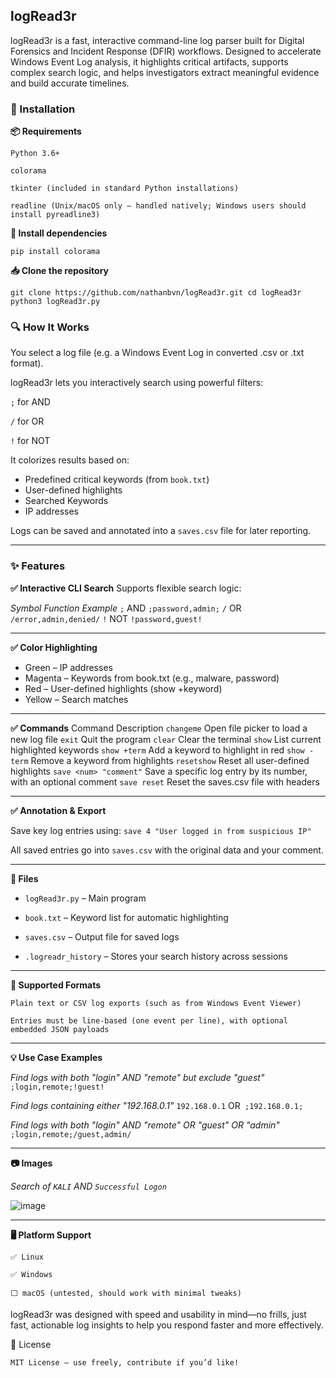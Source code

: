 ## logRead3r

logRead3r is a fast, interactive command-line log parser built for Digital Forensics and Incident Response (DFIR) workflows. Designed to accelerate Windows Event Log analysis, it highlights critical artifacts, supports complex search logic, and helps investigators extract meaningful evidence and build accurate timelines.
### 🔧 Installation
**📦 Requirements**

    Python 3.6+

    colorama

    tkinter (included in standard Python installations)

    readline (Unix/macOS only — handled natively; Windows users should install pyreadline3)
    

**🐍 Install dependencies**

`pip install colorama`


**📥 Clone the repository**

`git clone https://github.com/nathanbvn/logRead3r.git
cd logRead3r
python3 logRead3r.py`



### 🔍 How It Works

You select a log file (e.g. a Windows Event Log in converted .csv or .txt format).

logRead3r lets you interactively search using powerful filters:

`;` for AND

`/` for OR

`!` for NOT

It colorizes results based on:

- Predefined critical keywords (from `book.txt`)
- User-defined highlights
- Searched Keywords
- IP addresses


Logs can be saved and annotated into a `saves.csv` file for later reporting.

---

### ✨ Features
**✅ Interactive CLI Search**
Supports flexible search logic:

*Symbol	Function	Example*
`;`	AND	`;password,admin;`
`/`	OR	`/error,admin,denied/`
`!`	NOT	`!password,guest!`

---

**✅ Color Highlighting**

- Green – IP addresses
- Magenta – Keywords from book.txt (e.g., malware, password)
- Red – User-defined highlights (show +keyword)
- Yellow – Search matches

---

**✅ Commands**
Command	Description
`changeme`	Open file picker to load a new log file
`exit`	Quit the program
`clear`	Clear the terminal
`show`	List current highlighted keywords
`show +term` Add a keyword to highlight in red
`show -term`	Remove a keyword from highlights
`resetshow`	Reset all user-defined highlights
`save <num> "comment"` Save a specific log entry by its number, with an optional comment
`save reset`	Reset the saves.csv file with headers

---

**✅ Annotation & Export**

Save key log entries using:
`save 4 "User logged in from suspicious IP"`


All saved entries go into `saves.csv` with the original data and your comment.

---

**📁 Files**

- `logRead3r.py` – Main program

- `book.txt` – Keyword list for automatic highlighting

- `saves.csv` – Output file for saved logs

- `.logreadr_history` – Stores your search history across sessions

---

**🧪 Supported Formats**

    Plain text or CSV log exports (such as from Windows Event Viewer)

    Entries must be line-based (one event per line), with optional embedded JSON payloads

---

**💡 Use Case Examples**

*Find logs with both "login" AND "remote" but exclude "guest"*
`;login,remote;!guest!`

*Find logs containing either "192.168.0.1"*
`192.168.0.1`
OR`
;192.168.0.1;`

*Find logs with both "login" AND "remote" OR "guest" OR "admin"*
`;login,remote;/guest,admin/`

---

**📷 Images**

*Search of `KALI` AND `Successful Logon`*

![image](https://github.com/user-attachments/assets/bd430e20-dc84-49fc-bbcc-7b92f4d4a477)

---

**🖥️ Platform Support**

    ✅ Linux

    ✅ Windows

    ⬜ macOS (untested, should work with minimal tweaks)




logRead3r was designed with speed and usability in mind—no frills, just fast, actionable log insights to help you respond faster and more effectively.

📜 License

`MIT License — use freely, contribute if you’d like!`
